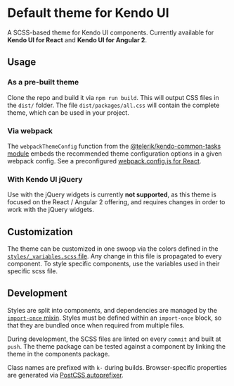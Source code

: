 # Default theme for Kendo UI

A SCSS-based theme for Kendo UI components. Currently available for **Kendo UI for React** and **Kendo UI for Angular 2**.

## Usage

### As a pre-built theme

Clone the repo and build it via `npm run build`. This will output CSS files in the `dist/` folder. The file `dist/packages/all.css` will contain the complete theme, which can be used in your project.

### Via webpack

The `webpackThemeConfig` function from the [@telerik/kendo-common-tasks module](https://github.com/telerik/kendo-common-tasks) embeds the recommended theme configuration options in a given webpack config. See a preconfigured [webpack.config.js for React](examples/react/webpack.config.js).

### With Kendo UI jQuery

Use with the jQuery widgets is currently **not supported**, as this theme is focused on the React / Angular 2 offering, and requires changes in order to work with the jQuery widgets.

## Customization

The theme can be customized in one swoop via the colors defined in the [`styles/_variables.scss` file](styles/_variables.scss). Any change in this file is propagated to every component. To style specific components, use the variables used in their specific scss file.

## Development

Styles are split into components, and dependencies are managed by the [`import-once` mixin](styles/mixins/_import-once.scss). Styles must be defined within an `import-once` block, so that they are bundled once when required from multiple files.

During development, the SCSS files are linted on every `commit` and built at `push`. The theme package can be tested against a component by linking the theme in the components package.

Class names are prefixed with `k-` during builds. Browser-specific properties are generated via [PostCSS autoprefixer](https://github.com/postcss/autoprefixer).
